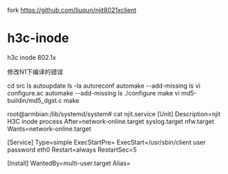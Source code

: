 fork https://github.com/liuqun/njit8021xclient

# h3c-inode
h3c inode 802.1x

修改N1下编译的错误

cd src
ls
autoupdate
ls -la
autoreconf
automake --add-missing
ls
vi configure.ac
automake --add-missing
ls
./configure
make
vi md5-buildin/md5_dgst.c
make

root@armbian:/lib/systemd/system# cat njit.service
[Unit]
Description=njit H3C inode process
After=network-online.target syslog.target nfw.target
Wants=network-online.target

[Service]
Type=simple
ExecStartPre=
ExecStart=/usr/sbin/client user password  eth0
Restart=always
RestartSec=5

[Install]
WantedBy=multi-user.target
Alias=
